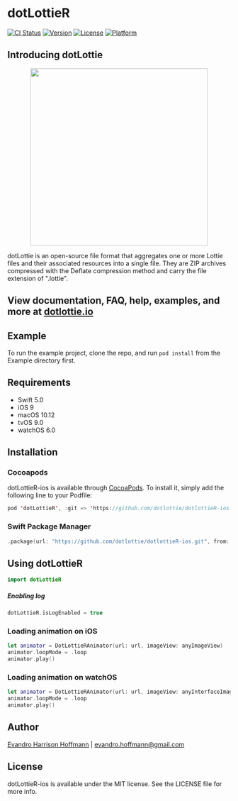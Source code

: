 # dotLottieR

[![CI Status](https://img.shields.io/travis/eharrison/dotLottieR.svg?style=flat)](https://travis-ci.org/eharrison/dotLottieR)
[![Version](https://img.shields.io/cocoapods/v/dotLottieR.svg?style=flat)](https://cocoapods.org/pods/dotLottieR)
[![License](https://img.shields.io/cocoapods/l/dotLottieR.svg?style=flat)](https://cocoapods.org/pods/dotLottieR)
[![Platform](https://img.shields.io/cocoapods/p/dotLottieR.svg?style=flat)](https://cocoapods.org/pods/dotLottieR)

## Introducing dotLottie

<p align="center">
  <img src="https://github.com/dotlottie/dotlottie-ios/raw/master/Example/dotLottie/Assets/Images.xcassets/AppIcon.appiconset/dotLottie2048-1024.png" width="400">
</p>

dotLottie is an open-source file format that aggregates one or more Lottie files and their associated resources into a single file. They are ZIP archives compressed with the Deflate compression method and carry the file extension of ".lottie".

## View documentation, FAQ, help, examples, and more at [dotlottie.io](http://dotlottie.io/)

## Example

To run the example project, clone the repo, and run `pod install` from the Example directory first.

## Requirements

- Swift 5.0
- iOS 9
- macOS 10.12
- tvOS 9.0
- watchOS 6.0

## Installation

### Cocoapods

dotLottieR-ios is available through [CocoaPods](https://cocoapods.org). To install
it, simply add the following line to your Podfile:

```swift
pod 'dotLottieR', :git => 'https://github.com/dotlottie/dotlottieR-ios.git'
```

### Swift Package Manager

```swift
.package(url: "https://github.com/dotlottie/dotlottieR-ios.git", from: "0.1.0")
```

## Using dotLottieR
```swift
import dotLottieR
```

##### Enabling log
```swift
dotLottieR.isLogEnabled = true
```
 
 ### Loading animation on iOS
 
 ```swift
 let animator = DotLottieRAnimator(url: url, imageView: anyImageView)
 animator.loopMode = .loop
 animator.play()
 ```
 
 ### Loading animation on watchOS
 
 ```swift
 let animator = DotLottieRAnimator(url: url, imageView: anyInterfaceImage)
 animator.loopMode = .loop
 animator.play()
 ```

## Author

[Evandro Harrison Hoffmann](https://github.com/eharrison) | evandro.hoffmann@gmail.com

## License

dotLottieR-ios is available under the MIT license. See the LICENSE file for more info.

